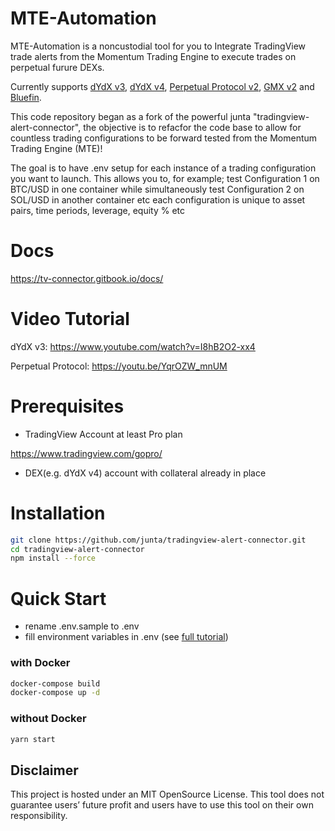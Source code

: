 # MTE-Automation

MTE-Automation is a noncustodial tool for you to Integrate TradingView trade alerts from the Momentum Trading Engine to execute trades on perpetual furure DEXs.

Currently supports [dYdX v3](https://dydx.exchange), [dYdX v4](https://dydx.trade/), [Perpetual Protocol v2](https://perp.com/), [GMX v2](https://app.gmx.io/#/trade/) and [Bluefin](https://trade.bluefin.io).

This code repository began as a fork of the powerful junta "tradingview-alert-connector", the objective is to refacfor the code base to allow for countless trading configurations to be forward tested from the Momentum Trading Engine (MTE)! 

The goal is to have .env setup for each instance of a trading configuration you want to launch. This allows you to, for example; test Configuration 1 on BTC/USD in one container while simultaneously test Configuration 2 on SOL/USD in another container etc each configuration is unique to asset pairs, time periods, leverage, equity % etc

# Docs

https://tv-connector.gitbook.io/docs/

# Video Tutorial

dYdX v3:
https://www.youtube.com/watch?v=I8hB2O2-xx4

Perpetual Protocol:
https://youtu.be/YqrOZW_mnUM

# Prerequisites

- TradingView Account at least Pro plan

https://www.tradingview.com/gopro/

- DEX(e.g. dYdX v4) account with collateral already in place

# Installation

```bash
git clone https://github.com/junta/tradingview-alert-connector.git
cd tradingview-alert-connector
npm install --force
```

# Quick Start

- rename .env.sample to .env
- fill environment variables in .env (see [full tutorial](https://tv-connector.gitbook.io/docs/setuup/running-on-local-pc#steps))

### with Docker

```bash
docker-compose build
docker-compose up -d
```

### without Docker

```bash
yarn start
```

## Disclaimer

This project is hosted under an MIT OpenSource License. This tool does not guarantee users’ future profit and users have to use this tool on their own responsibility.
